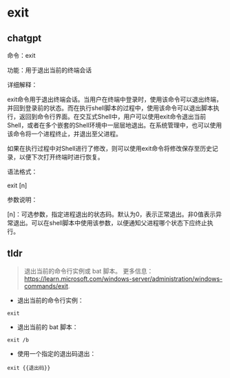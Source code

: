 # exit 
## chatgpt 
命令：exit

功能：用于退出当前的终端会话

详细解释：

exit命令用于退出终端会话。当用户在终端中登录时，使用该命令可以退出终端，并回到登录前的状态。而在执行shell脚本的过程中，使用该命令可以退出脚本执行，返回到命令行界面。在交互式Shell中，用户可以使用exit命令退出当前Shell，或者在多个嵌套的Shell环境中一层层地退出。在系统管理中，也可以使用该命令将一个进程终止，并退出至父进程。

如果在执行过程中对Shell进行了修改，则可以使用exit命令将修改保存至历史记录，以便下次打开终端时进行恢复。

语法格式：

exit [n]

参数说明：

[n]：可选参数，指定进程退出的状态码。默认为0，表示正常退出。非0值表示异常退出。可以在shell脚本中使用该参数，以便通知父进程哪个状态下应终止执行。 

## tldr 
 
> 退出当前的命令行实例或 bat 脚本。
> 更多信息：<https://learn.microsoft.com/windows-server/administration/windows-commands/exit>.

- 退出当前的命令行实例：

`exit`

- 退出当前的 bat 脚本：

`exit /b`

- 使用一个指定的退出码退出：

`exit {{退出码}}`
